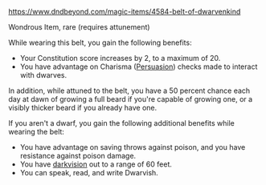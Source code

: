 https://www.dndbeyond.com/magic-items/4584-belt-of-dwarvenkind

Wondrous Item, rare (requires attunement)

While wearing this belt, you gain the following benefits:

-   Your Constitution score increases by 2, to a maximum of 20.
-   You have advantage on Charisma ([Persuasion](https://www.dndbeyond.com/compendium/rules/basic-rules/using-ability-scores#Persuasion)) checks made to interact with dwarves.

In addition, while attuned to the belt, you have a 50 percent chance each day at dawn of growing a full beard if you're capable of growing one, or a visibly thicker beard if you already have one.

If you aren't a dwarf, you gain the following additional benefits while wearing the belt:

-   You have advantage on saving throws against poison, and you have resistance against poison damage.
-   You have [darkvision](https://www.dndbeyond.com/compendium/rules/basic-rules/monsters#Darkvision) out to a range of 60 feet.
-   You can speak, read, and write Dwarvish.

